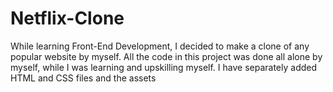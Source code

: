 # Netflix-Clone
While learning Front-End Development, I decided to make a clone of any popular website by myself. All the code in this project was done all alone by myself, while I was learning and upskilling myself.
I have separately added HTML and CSS files and the assets
